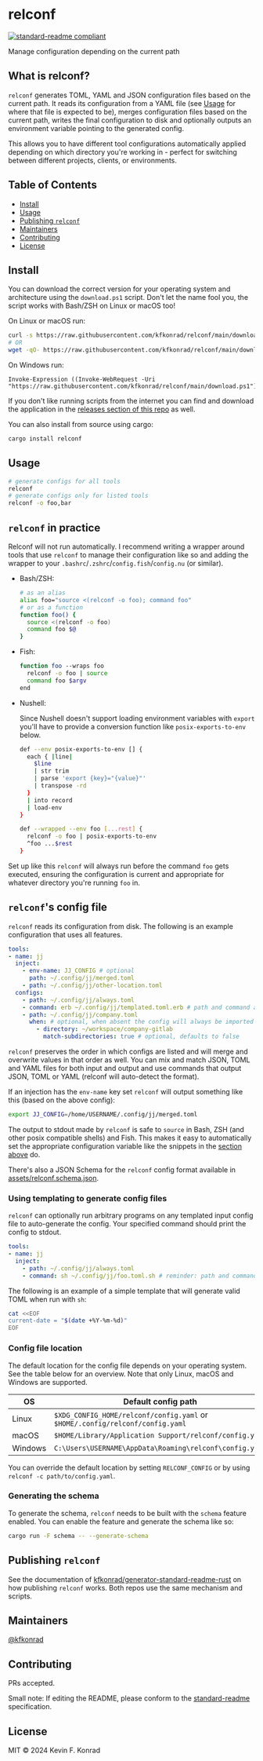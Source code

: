 # relconf

[![standard-readme compliant](https://img.shields.io/badge/standard--readme-OK-green.svg?style=flat-square)](https://github.com/RichardLitt/standard-readme)

Manage configuration depending on the current path

## What is relconf?

`relconf` generates TOML, YAML and JSON configuration files based on the current path. It reads its configuration from a
YAML file (see [Usage](#usage) for where that file is expected to be), merges configuration files based on the current
path, writes the final configuration to disk and optionally outputs an environment variable pointing to the generated
config.

This allows you to have different tool configurations automatically applied depending on which directory you're working
in - perfect for switching between different projects, clients, or environments.

## Table of Contents

- [Install](#install)
- [Usage](#usage)
- [Publishing `relconf`](#publishing-relconf)
- [Maintainers](#maintainers)
- [Contributing](#contributing)
- [License](#license)

## Install

You can download the correct version for your operating system and architecture using the `download.ps1` script. Don't
let the name fool you, the script works with Bash/ZSH on Linux or macOS too!

On Linux or macOS run:

```sh
curl -s https://raw.githubusercontent.com/kfkonrad/relconf/main/download.ps1 | bash
# OR
wget -qO- https://raw.githubusercontent.com/kfkonrad/relconf/main/download.ps1 | bash
```

On Windows run:

```pwsh
Invoke-Expression ((Invoke-WebRequest -Uri "https://raw.githubusercontent.com/kfkonrad/relconf/main/download.ps1").Content)
```

If you don't like running scripts from the internet you can find and download the application in the
[releases section of this repo](https://github.com/kfkonrad/relconf/releases) as well.

You can also install from source using cargo:

```sh
cargo install relconf
```

## Usage

```sh
# generate configs for all tools
relconf
# generate configs only for listed tools
relconf -o foo,bar
```

## `relconf` in practice

Relconf will not run automatically. I recommend writing a wrapper around tools that use `relconf` to manage their
configuration like so and adding the wrapper to your `.bashrc`/`.zshrc`/`config.fish`/`config.nu` (or similar).

- Bash/ZSH:

  ```sh
  # as an alias
  alias foo="source <(relconf -o foo); command foo"
  # or as a function
  function foo() {
    source <(relconf -o foo)
    command foo $@
  }
  ```

- Fish:

  ```sh
  function foo --wraps foo
    relconf -o foo | source
    command foo $argv
  end
  ```

- Nushell:

  Since Nushell doesn't support loading environment variables with `export` you'll have to provide a conversion function
  like `posix-exports-to-env` below.

  ```sh
  def --env posix-exports-to-env [] {
    each { |line|
      $line
      | str trim
      | parse 'export {key}="{value}"'
      | transpose -rd
    }
    | into record
    | load-env
  }

  def --wrapped --env foo [...rest] {
    relconf -o foo | posix-exports-to-env
    ^foo ...$rest
  }
  ```

Set up like this `relconf` will always run before the command `foo` gets executed, ensuring the configuration is
current and appropriate for whatever directory you're running `foo` in.

## `relconf`'s config file

`relconf` reads its configuration from disk. The following is an example configuration that uses all features.

```yaml
tools:
- name: jj
  inject:
    - env-name: JJ_CONFIG # optional
      path: ~/.config/jj/merged.toml
    - path: ~/.config/jj/other-location.toml
  configs:
    - path: ~/.config/jj/always.toml
    - command: erb ~/.config/jj/templated.toml.erb # path and command are mutually exclusive
    - path: ~/.config/jj/company.toml
      when: # optional, when absent the config will always be imported
        - directory: ~/workspace/company-gitlab
          match-subdirectories: true # optional, defaults to false
```

`relconf` preserves the order in which configs are listed and will merge and overwrite values in that order as well. You
can mix and match JSON, TOML and YAML files for both input and output and use commands that output JSON, TOML or YAML
(relconf will auto-detect the format).

If an injection has the `env-name` key set `relconf` will output something like this (based on the above config):

```sh
export JJ_CONFIG=/home/USERNAME/.config/jj/merged.toml
```

The output to stdout made by `relconf` is safe to `source` in Bash, ZSH (and other posix compatible shells) and Fish.
This makes it easy to automatically set the appropriate configuration variable like the snippets in the
[section above](#relconf-in-practice) do.

There's also a JSON Schema for the `relconf` config format available in
[assets/relconf.schema.json](assets/relconf.schema.json).

### Using templating to generate config files

`relconf` can optionally run arbitrary programs on any templated input config file to auto-generate the config. Your
specified command should print the config to stdout.

```yaml
tools:
- name: jj
  inject:
    - path: ~/.config/jj/always.toml
    - command: sh ~/.config/jj/foo.toml.sh # reminder: path and command are mutually exclusive
```

The following is an example of a simple template that will generate valid TOML when run with `sh`:

```sh
cat <<EOF
current-date = "$(date +%Y-%m-%d)"
EOF
```

### Config file location

The default location for the config file depends on your operating system.
See the table below for an overview. Note that only Linux, macOS and Windows are supported.

| OS      | Default config path                                                           |
|---------|-------------------------------------------------------------------------------|
| Linux   | `$XDG_CONFIG_HOME/relconf/config.yaml` or `$HOME/.config/relconf/config.yaml` |
| macOS   | `$HOME/Library/Application Support/relconf/config.yaml`                       |
| Windows | `C:\Users\USERNAME\AppData\Roaming\relconf\config.yaml`                       |

You can override the default location by setting `RELCONF_CONFIG` or by using `relconf -c path/to/config.yaml`.

### Generating the schema

To generate the schema, `relconf` needs to be built with the `schema` feature enabled. You can enable the feature and
generate the schema like so:

```sh
cargo run -F schema -- --generate-schema
```

## Publishing `relconf`

See the documentation of
[kfkonrad/generator-standard-readme-rust](https://github.com/kfkonrad/generator-standard-readme-rust?tab=readme-ov-file#publishing-standard-readme)
on how publishing `relconf` works. Both repos use the same mechanism and scripts.

## Maintainers

[@kfkonrad](https://github.com/kfkonrad)

## Contributing

PRs accepted.

Small note: If editing the README, please conform to the
[standard-readme](https://github.com/RichardLitt/standard-readme) specification.

## License

MIT © 2024 Kevin F. Konrad
